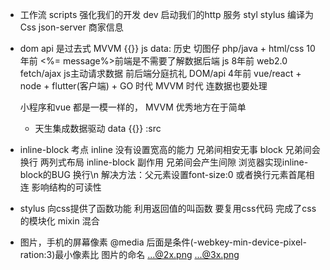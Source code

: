 - 工作流
 scripts 强化我们的开发
 dev 启动我们的http  服务
 styl stylus 编译为Css
 json-server 商家信息

- dom api 是过去式 
  MVVM {{}}  js data:
  历史 切图仔 php/java + html/css  10年前
  <%= message%>前端是不需要了解数据后端
  js 8年前 web2.0 fetch/ajax js主动请求数据
  前后端分庭抗礼  DOM/api
  4年前  vue/react + node + flutter(客户端) + GO 时代 MVVM 时代 连数据也要处理

  小程序和vue 都是一模一样的，
  MVVM 优秀地方在于简单
  - 天生集成数据驱动 data {{}} :src


- inline-block  考点
  inline 没有设置宽高的能力  兄弟间相安无事
  block 兄弟间会换行  两列式布局
  inline-block 副作用 兄弟间会产生间隙   浏览器实现inline-block的BUG   换行\n
  解决方法：父元素设置font-size:0  或者换行元素首尾相连 影响结构的可读性  
   
- stylus 向css提供了函数功能
  利用返回值的叫函数
  要复用css代码 完成了css的模块化  mixin 混合

- 图片，手机的屏幕像素
 @media  后面是条件(-webkey-min-device-pixel-ration:3)最小像素比
 图片的命名   ...@2x.png   ...@3x.png